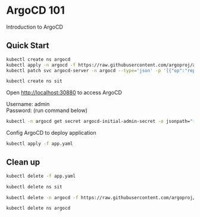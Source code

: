 # ArgoCD 101

Introduction to ArgoCD

## Quick Start

```sh
kubectl create ns argocd
kubectl apply -n argocd -f https://raw.githubusercontent.com/argoproj/argo-cd/stable/manifests/install.yaml
kubectl patch svc argocd-server -n argocd --type='json' -p '[{"op":"replace","path":"/spec/type","value":"NodePort"},{"op":"replace","path":"/spec/ports/0/nodePort","value":30880}]'

kubectl create ns sit
```

Open [http://localhost:30880](http://localhost:30880) to access ArgoCD

Username: admin <br>
Password: (run command below)

```sh
kubectl -n argocd get secret argocd-initial-admin-secret -o jsonpath="{.data.password}" | base64 -d; echo
```

Config ArgoCD to deploy application

```sh
kubectl apply -f app.yaml
```

## Clean up

```sh
kubectl delete -f app.yaml

kubectl delete ns sit

kubectl delete -n argocd -f https://raw.githubusercontent.com/argoproj/argo-cd/stable/manifests/install.yaml

kubectl delete ns argocd
```
